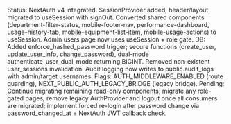 Status: NextAuth v4 integrated. SessionProvider added; header/layout migrated to useSession with signOut. Converted shared components (department-filter-status, mobile-footer-nav, performance-dashboard, usage-history-tab, mobile-equipment-list-item, mobile-usage-actions) to useSession. Admin users page now uses useSession + role gate.
DB: Added enforce_hashed_password trigger; secure functions (create_user, update_user_info, change_password), dual-mode authenticate_user_dual_mode returning BIGINT. Removed non-existent user_sessions invalidation. Audit logging now writes to public.audit_logs with admin/target usernames.
Flags: AUTH_MIDDLEWARE_ENABLED (route guarding), NEXT_PUBLIC_AUTH_LEGACY_BRIDGE (legacy bridge).
Pending: Continue migrating remaining read-only components; migrate any role-gated pages; remove legacy AuthProvider and logout once all consumers are migrated; implement forced re-login after password change via password_changed_at + NextAuth JWT callback check.